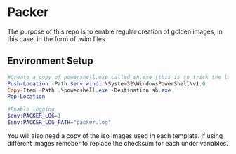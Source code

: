 # Packer
The purpose of this repo is to enable regular creation of golden images, in this case, in the form of .wim files.

## Environment Setup
```powershell
#Create a copy of powershell.exe called sh.exe (this is to trick the local-shell postprocessor into working)
Push-Location -Path $env:windir\System32\WindowsPowerShell\v1.0
Copy-Item -Path .\powershell.exe -Destination sh.exe
Pop-Location

#Enable logging
$env:PACKER_LOG=1
$env:PACKER_LOG_PATH="packer.log"
```

You will also need a copy of the iso images used in each template. If using different images remeber to replace the checksum
for each under variables. 